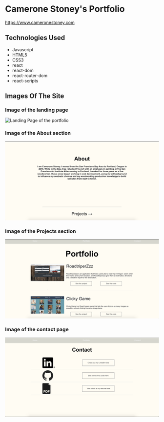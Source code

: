 # Camerone Stoney's Portfolio
https://www.cameronestoney.com

## Technologies Used
- Javascript
- HTML5
- CSS3
- react
- react-dom
- react-router-dom
- react-scripts

## Images Of The Site

### Image of the landing page
![Landing Page of the portfolio](/public/images/readme/landingPage.png)
### Image of the About section
![About Section of the portfolio](/public/images/readme/AboutSection.png)
### Image of the Projects section
![Projects Page of the portfolio](/public/images/readme/portfolioPage.png)
### Image of the contact page
![Contact Page of the portfolio](/public/images/readme/contactPage.png)


